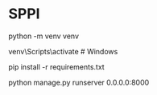 # SPPI

python -m venv venv

venv\Scripts\activate     # Windows

pip install -r requirements.txt

python manage.py runserver 0.0.0.0:8000
